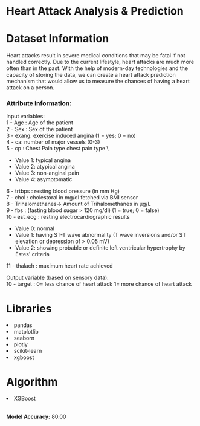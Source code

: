 # Heart Attack Analysis & Prediction  

# Dataset Information

Heart attacks result in severe medical conditions that may be fatal if not handled correctly. Due to the current lifestyle, heart attacks are much more often than in the past. With the help of modern-day technologies and the capacity of storing the data, we can create a heart attack prediction mechanism that would allow us to measure the chances of having a heart attack on a person.

### Attribute Information:

Input variables: \
1 - Age : Age of the patient \
2 - Sex : Sex of the patient \
3 - exang: exercise induced angina (1 = yes; 0 = no) \
4 - ca: number of major vessels (0-3) \
5 - cp : Chest Pain type chest pain type \
<ul>
  <li> Value 1: typical angina </li>
  <li> Value 2: atypical angina </li>
  <li> Value 3: non-anginal pain </li>
  <li> Value 4: asymptomatic </li>
</ul>

6 - trtbps : resting blood pressure (in mm Hg) \
7 - chol : cholestoral in mg/dl fetched via BMI sensor \
8 - Trihalomethanes-> Amount of Trihalomethanes in μg/L \
9 - fbs : (fasting blood sugar > 120 mg/dl) (1 = true; 0 = false) \
10 - est_ecg : resting electrocardiographic results
<ul>
  <li> Value 0: normal </li>
<li> Value 1: having ST-T wave abnormality (T wave inversions and/or ST elevation or depression of > 0.05 mV) </li>
  <li> Value 2: showing probable or definite left ventricular hypertrophy by Estes' criteria </li>
</ul>
11 - thalach : maximum heart rate achieved

Output variable (based on sensory data): \
10 - target : 0= less chance of heart attack 1= more chance of heart attack


# Libraries


<li>pandas
<li>matplotlib
<li>seaborn
<li>plotly
<li>scikit-learn
<li>xgboost
  
# Algorithm
<li>XGBoost</li>
  
  <br>
  
**Model Accuracy:** 80.00

